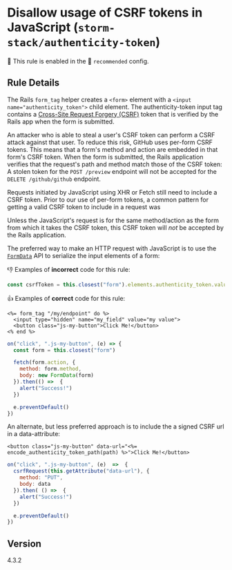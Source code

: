 # Disallow usage of CSRF tokens in JavaScript (`storm-stack/authenticity-token`)

💼 This rule is enabled in the 🔐 `recommended` config.

<!-- end auto-generated rule header -->

## Rule Details

The Rails `form_tag` helper creates a `<form>` element with a
`<input name="authenticity_token">` child element. The authenticity-token input
tag contains a
[Cross-Site Request Forgery (CSRF)](https://www.owasp.org/index.php/Cross-Site_Request_Forgery_%28CSRF%29)
token that is verified by the Rails app when the form is submitted.

An attacker who is able to steal a user's CSRF token can perform a CSRF attack
against that user. To reduce this risk, GitHub uses per-form CSRF tokens. This
means that a form's method and action are embedded in that form's CSRF token.
When the form is submitted, the Rails application verifies that the request's
path and method match those of the CSRF token: A stolen token for the
`POST /preview` endpoint will not be accepted for the `DELETE /github/github`
endpoint.

Requests initiated by JavaScript using XHR or Fetch still need to include a CSRF
token. Prior to our use of per-form tokens, a common pattern for getting a valid
CSRF token to include in a request was

Unless the JavaScript's request is for the same method/action as the form from
which it takes the CSRF token, this CSRF token will _not_ be accepted by the
Rails application.

The preferred way to make an HTTP request with JavaScript is to use the
[`FormData`](https://developer.mozilla.org/en-US/docs/Web/API/FormData) API to
serialize the input elements of a form:

👎 Examples of **incorrect** code for this rule:

```js
const csrfToken = this.closest("form").elements.authenticity_token.value
```

👍 Examples of **correct** code for this rule:

```erb
<%= form_tag "/my/endpoint" do %>
  <input type="hidden" name="my_field" value="my value">
  <button class="js-my-button">Click Me!</button>
<% end %>
```

```js
on("click", ".js-my-button", (e) => {
  const form = this.closest("form")

  fetch(form.action, {
    method: form.method,
    body: new FormData(form)
  }).then(() =>  {
    alert("Success!")
  })

  e.preventDefault()
})
```

An alternate, but less preferred approach is to include the a signed CSRF url in
a data-attribute:

```erb
<button class="js-my-button" data-url="<%= encode_authenticity_token_path(path) %>">Click Me!</button>
```

```js
on("click", ".js-my-button", (e)  =>  {
  csrfRequest(this.getAttribute("data-url"), {
    method: "PUT",
    body: data
  }).then( () =>  {
    alert("Success!")
  })

  e.preventDefault()
})
```

## Version

4.3.2
